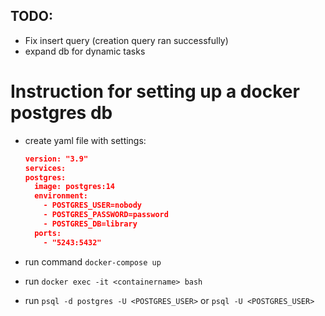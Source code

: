 TODO: 
---

- Fix insert query (creation query ran successfully)
- expand db for dynamic tasks

# Instruction for setting up a docker postgres db

- create yaml file with settings: 


  ```json
  version: "3.9"
  services:
  postgres:
    image: postgres:14
    environment:
      - POSTGRES_USER=nobody
      - POSTGRES_PASSWORD=password
      - POSTGRES_DB=library
    ports:
      - "5243:5432"
  ```

- run command `docker-compose up`
- run `docker exec -it <containername> bash`
- run `psql -d postgres -U <POSTGRES_USER>` or `psql -U <POSTGRES_USER>`

